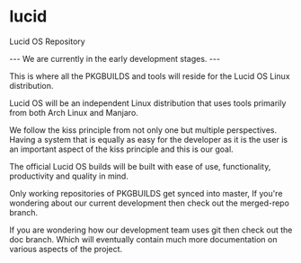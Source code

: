 lucid
=====

Lucid OS Repository

--- We are currently in the early development stages. ---

This is where all the PKGBUILDS and tools will reside for the Lucid OS Linux distribution.

Lucid OS will be an independent Linux distribution that uses tools primarily from both Arch Linux and Manjaro.

We follow the kiss principle from not only one but multiple perspectives. Having a system that is equally as easy for the developer as it is the user is an important aspect of the kiss principle and this is our goal.

The official Lucid OS builds will be built with ease of use, functionality, productivity and quality in mind.

Only working repositories of PKGBUILDS get synced into master, If you're wondering about our current development then check out the merged-repo branch.

If you are wondering how our development team uses git then check out the doc branch. Which will eventually contain much more documentation on various aspects of the project.